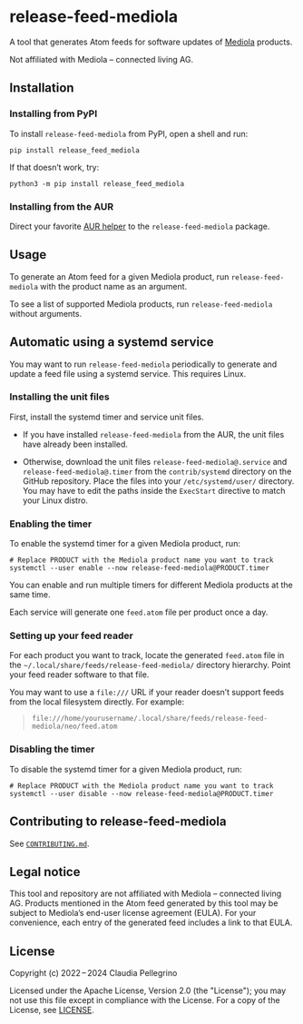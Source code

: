 # release-feed-mediola

A tool that generates Atom feeds for software updates of
[Mediola](https://www.mediola.com/) products.

Not affiliated with Mediola – connected living AG.

## Installation

### Installing from PyPI

To install `release-feed-mediola` from PyPI, open a shell and run:

```shell
pip install release_feed_mediola
```

If that doesn’t work, try:

```shell
python3 -m pip install release_feed_mediola
```

### Installing from the AUR

Direct your favorite
[AUR helper](https://wiki.archlinux.org/title/AUR_helpers) to the
`release-feed-mediola` package.

## Usage

To generate an Atom feed for a given Mediola product, run
`release-feed-mediola` with the product name as an argument.

To see a list of supported Mediola products, run
`release-feed-mediola` without arguments.

## Automatic using a systemd service

You may want to run `release-feed-mediola` periodically to generate
and update a feed file using a systemd service. This requires Linux.

### Installing the unit files

First, install the systemd timer and service unit files.

- If you have installed `release-feed-mediola` from the AUR, the
  unit files have already been installed.

- Otherwise, download the unit files `release-feed-mediola@.service`
  and `release-feed-mediola@.timer` from the `contrib/systemd`
  directory on the GitHub repository. Place the files into your
  `/etc/systemd/user/` directory. You may have to edit the
  paths inside the `ExecStart` directive to match your Linux distro.

### Enabling the timer

To enable the systemd timer for a given Mediola product, run:

```shell
# Replace PRODUCT with the Mediola product name you want to track
systemctl --user enable --now release-feed-mediola@PRODUCT.timer
```

You can enable and run multiple timers for different Mediola
products at the same time.

Each service will generate one `feed.atom` file per product once a
day.

### Setting up your feed reader

For each product you want to track, locate the generated `feed.atom`
file in the `~/.local/share/feeds/release-feed-mediola/` directory
hierarchy. Point your feed reader software to that file.

You may want to use a `file:///` URL if your reader doesn’t support
feeds from the local filesystem directly. For example:

> `file:///home/yourusername/.local/share/feeds/release-feed-mediola/neo/feed.atom`

### Disabling the timer

To disable the systemd timer for a given Mediola product, run:

```shell
# Replace PRODUCT with the Mediola product name you want to track
systemctl --user disable --now release-feed-mediola@PRODUCT.timer
```

## Contributing to release-feed-mediola

See [`CONTRIBUTING.md`](https://github.com/claui/release-feed-mediola/blob/main/CONTRIBUTING.md).

## Legal notice

This tool and repository are not affiliated with Mediola – connected
living AG. Products mentioned in the Atom feed generated by this
tool may be subject to Mediola’s end-user license agreement (EULA).
For your convenience, each entry of the generated feed includes a
link to that EULA.

## License

Copyright (c) 2022 – 2024 Claudia Pellegrino

Licensed under the Apache License, Version 2.0 (the "License");
you may not use this file except in compliance with the License.
For a copy of the License, see [LICENSE](LICENSE).

